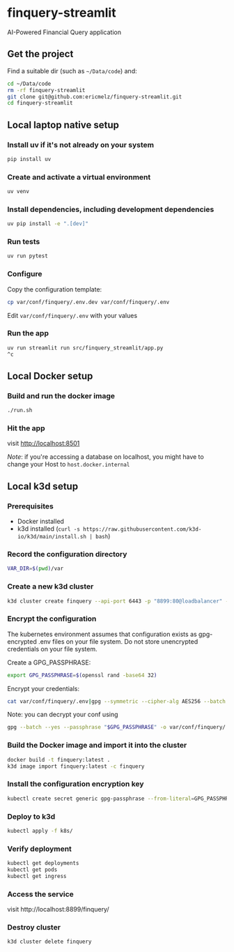 # finquery-streamlit
AI-Powered Financial Query application

## Get the project
Find a suitable dir (such as `~/Data/code`) and:
```bash
cd ~/Data/code
rm -rf finquery-streamlit
git clone git@github.com:ericmelz/finquery-streamlit.git
cd finquery-streamlit
```

## Local laptop native setup
### Install uv if it's not already on your system

```bash
pip install uv
```

### Create and activate a virtual environment
```bash
uv venv
```

### Install dependencies, including development dependencies
```bash
uv pip install -e ".[dev]"
```

### Run tests
```bash
uv run pytest
```

### Configure
Copy the configuration template:
```bash
cp var/conf/finquery/.env.dev var/conf/finquery/.env
```
Edit `var/conf/finquery/.env` with your values

### Run the app
```bash
uv run streamlit run src/finquery_streamlit/app.py
^c
```

## Local Docker setup
### Build and run the docker image
```bash
./run.sh
```

### Hit the app
visit <http://localhost:8501>

*Note*: if you're accessing a database on localhost, you might have to
change your Host to `host.docker.internal`

## Local k3d setup
### Prerequisites
- Docker installed
- k3d installed (`curl -s https://raw.githubusercontent.com/k3d-io/k3d/main/install.sh | bash`)

### Record the configuration directory
```bash
VAR_DIR=$(pwd)/var
```
### Create a new k3d cluster
```bash
k3d cluster create finquery --api-port 6443 -p "8899:80@loadbalancer" --volume "$VAR_DIR:/mnt/var@server:0"
```

### Encrypt the configuration
The kubernetes environment assumes that configuration exists as 
gpg-encrypted .env files on your file system.  Do not store unencrypted credentials on your
file system.

Create a GPG_PASSPHRASE:
```bash
export GPG_PASSPHRASE=$(openssl rand -base64 32)
```

Encrypt your credentials: 
```bash
cat var/conf/finquery/.env|gpg --symmetric --cipher-alg AES256 --batch --passphrase "$GPG_PASSPHRASE" -o var/conf/finquery/.env.dev.gpg
```

Note: you can decrypt your conf using
```bash
gpg --batch --yes --passphrase "$GPG_PASSPHRASE" -o var/conf/finquery/.env.dev.decrypted -d var/conf/finquery/.env.dev.gpg                          
```

### Build the Docker image and import it into the cluster
```bash
docker build -t finquery:latest .
k3d image import finquery:latest -c finquery
```

### Install the configuration encryption key
```bash
kubectl create secret generic gpg-passphrase --from-literal=GPG_PASSPHRASE=$GPG_PASSPHRASE
```

### Deploy to k3d
```bash
kubectl apply -f k8s/
```

### Verify deployment
```bash
kubectl get deployments
kubectl get pods
kubectl get ingress
```

### Access the service
visit http://localhost:8899/finquery/

### Destroy cluster
```bash
k3d cluster delete finquery
```